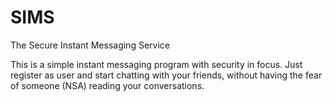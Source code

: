 # SIMS
The Secure Instant Messaging Service

This is a simple instant messaging program with security in focus.
Just register as user and start chatting with your friends, without having the fear of someone (NSA) reading your conversations.
